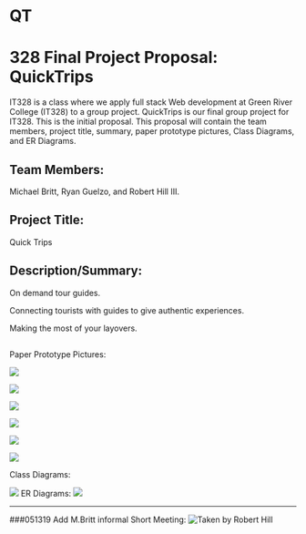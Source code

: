 # QT
# 328 Final Project Proposal: QuickTrips

IT328 is a class where we apply full stack Web development at Green River College (IT328) to a group project. QuickTrips is our final group project for IT328\. This is the initial proposal. This proposal will contain the team members, project title, summary, paper prototype pictures, Class Diagrams, and ER Diagrams.

## Team Members:

Michael Britt, Ryan Guelzo, and Robert Hill III.

## Project Title:

Quick Trips

## Description/Summary:

On demand tour guides.

Connecting tourists with guides to give authentic experiences.

Making the most of your layovers.

## 

Paper Prototype Pictures:

![](img/readme/1.jpg)

![](img/readme/2.jpg)

![](img/readme/3.jpg)

![](img/readme/4.jpg)

![](img/readme/5.jpg)

![](img/readme/6.jpg)

Class Diagrams:

![](img/readme/classDiagram.png)
ER Diagrams:
![](img/readme/ERDiagram.png)

---

###051319 Add M.Britt informal Short Meeting:
![](img/readme/05132019-informal.jpeg " Taken by Robert Hill")
